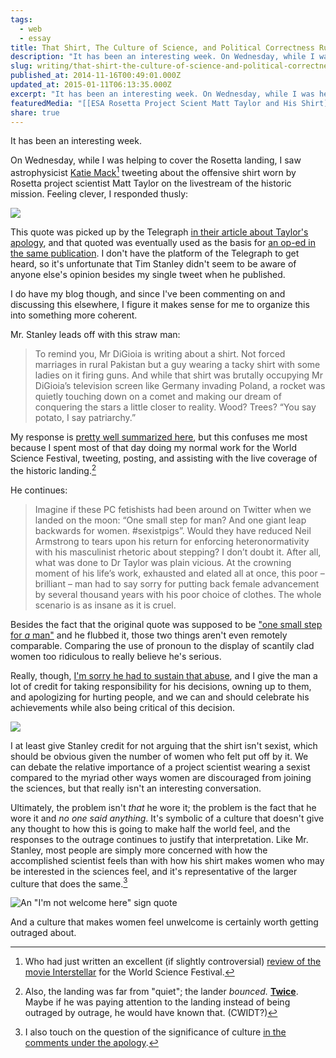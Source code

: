 ```yaml
---
tags:
  - web
  - essay
title: That Shirt, The Culture of Science, and Political Correctness Run Amok
description: "It has been an interesting week. On Wednesday, while I was helping to cover the Rosetta landing, I saw astrophysicist Katie Mack1 tweeting about the offensive shirt worn by Rosetta project scientist Matt Taylor on the livestream of the historic mission. Feeling clever, I responded thusly: This quote was picked up by the Telegraph in \\[…]"
slug: writing/that-shirt-the-culture-of-science-and-political-correctness-run-amok
published_at: 2014-11-16T00:49:01.000Z
updated_at: 2015-01-11T06:13:35.000Z
excerpt: "It has been an interesting week. On Wednesday, while I was helping to cover the Rosetta landing, I saw astrophysicist Katie Mack1 tweeting about the offensive shirt worn by Rosetta project scientist Matt Taylor on the livestream of the historic mission. Feeling clever, I responded thusly: This quote was picked up by the Telegraph in \\[…]"
featuredMedia: "[[ESA Rosetta Project Scient Matt Taylor and His Shirt]]"
share: true
---
```


It has been an interesting week.

On Wednesday, while I was helping to cover the Rosetta landing, I saw astrophysicist [Katie Mack](https://twitter.com/astrokatie)[^1] tweeting about the offensive shirt worn by Rosetta project scientist Matt Taylor on the livestream of the historic mission. Feeling clever, I responded thusly:

![](https://twitter.com/JamesDiGioia/status/532569075323777024)

This quote was picked up by the Telegraph [in their article about Taylor's apology](https://jamesdigioia.com/rosetta-mission-scientist-dr-matt-taylor-cries-during-apology-over-offensive-shirt/), and that quoted was eventually used as the basis for [an op-ed in the same publication](https://jamesdigioia.com/matt-taylors-sexist-shirt-and-the-day-political-correctness-officially-went-mad/). I don't have the platform of the Telegraph to get heard, so it's unfortunate that Tim Stanley didn't seem to be aware of anyone else's opinion besides my single tweet when he published.

I do have my blog though, and since I've been commenting on and discussing this elsewhere, I figure it makes sense for me to organize this into something more coherent.

Mr. Stanley leads off with this straw man:

> To remind you, Mr DiGioia is writing about a shirt. Not forced marriages in rural Pakistan but a guy wearing a tacky shirt with some ladies on it firing guns. And while that shirt was brutally occupying Mr DiGioia’s television screen like Germany invading Poland, a rocket was quietly touching down on a comet and making our dream of conquering the stars a little closer to reality. Wood? Trees? “You say potato, I say patriarchy.”

My response is [pretty well summarized here](https://jamesdigioia.com/one-of-those-days/), but this confuses me most because I spent most of that day doing my normal work for the World Science Festival, tweeting, posting, and assisting with the live coverage of the historic landing.[^2]

He continues:

> Imagine if these PC fetishists had been around on Twitter when we landed on the moon: “One small step for man? And one giant leap backwards for women. \#sexistpigs”. Would they have reduced Neil Armstrong to tears upon his return for enforcing heteronormativity with his masculinist rhetoric about stepping? I don’t doubt it. After all, what was done to Dr Taylor was plain vicious. At the crowning moment of his life’s work, exhausted and elated all at once, this poor – brilliant – man had to say sorry for putting back female advancement by several thousand years with his poor choice of clothes. The whole scenario is as insane as it is cruel.

Besides the fact that the original quote was supposed to be ["one small step for _a_ man"](http://www.latimes.com/science/sciencenow/la-sci-sn-neil-armstrong-one-small-step-for-a-man-20150605-story.html) and he flubbed it, those two things aren't even remotely comparable. Comparing the use of pronoun to the display of scantily clad women too ridiculous to really believe he's serious.

Really, though, [I'm sorry he had to sustain that abuse](https://jamesdigioia.com/decisions-and-comments/), and I give the man a lot of credit for taking responsibility for his decisions, owning up to them, and apologizing for hurting people, and we can and should celebrate his achievements while also being critical of this decision.

![](https://twitter.com/sarahjeong/status/533434594599899136)

I at least give Stanley credit for not arguing that the shirt isn't sexist, which should be obvious given the number of women who felt put off by it. We can debate the relative importance of a project scientist wearing a sexist compared to the myriad other ways women are discouraged from joining the sciences, but that really isn't an interesting conversation.

Ultimately, the problem isn't _that_ he wore it; the problem is the fact that he wore it and _no one said anything_. It's symbolic of a culture that doesn't give any thought to how this is going to make half the world feel, and the responses to the outrage continues to justify that interpretation. Like Mr. Stanley, most people are simply more concerned with how the accomplished scientist feels than with how his shirt makes women who may be interested in the sciences feel, and it's representative of the larger culture that does the same.[^3]

![An "I'm not welcome here" sign quote](https://static.jamesdigioia.com/uploads/2014/11/an-im-not-welcome-here-sign-quote.png)

And a culture that makes women feel unwelcome is certainly worth getting outraged about.

[^1]: Who had just written an excellent (if slightly controversial) [review of the movie Interstellar](http://www.worldsciencefestival.com/2014/11/cinema-peer-review-astrophysicist-katie-mack-reviews-interstellar/) for the World Science Festival.

[^2]: Also, the landing was far from "quiet"; the lander _bounced._ **[Twice](http://www.space.com/27761-philae-comet-landing-bounces-first-photos.html)**. Maybe if he was paying attention to the landing instead of being outraged by outrage, he would have known that. (CWIDT?)

[^3]: I also touch on the question of the significance of culture [in the comments under the apology](https://jamesdigioia.com/rosetta-mission-scientist-dr-matt-taylor-cries-during-apology-over-offensive-shirt/).
